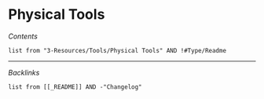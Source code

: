 # Physical Tools

*Contents*

````dataview
list from "3-Resources/Tools/Physical Tools" AND !#Type/Readme
````

---

*Backlinks*

````dataview
list from [[_README]] AND -"Changelog"
````
